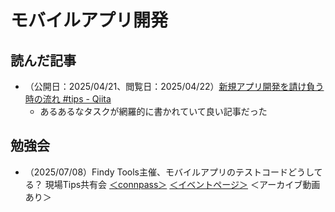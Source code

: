 # モバイルアプリ開発

## 読んだ記事
- （公開日：2025/04/21、閲覧日：2025/04/22）[新規アプリ開発を請け負う時の流れ \#tips \- Qiita](https://qiita.com/neon-izm/items/67cdb159aabf66f3e92b)
    - あるあるなタスクが網羅的に書かれていて良い記事だった

## 勉強会
- （2025/07/08）Findy Tools主催、モバイルアプリのテストコードどうしてる？ 現場Tips共有会 [＜connpass＞](https://findy-tools.connpass.com/event/359490/) [＜イベントページ＞](https://findy-tools.io/events/f56763502d494eb42426) ＜アーカイブ動画あり＞
